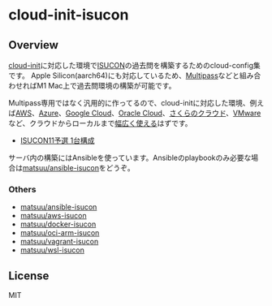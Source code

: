 # cloud-init-isucon

## Overview

[cloud-init](https://cloud-init.io/)に対応した環境で[ISUCON](http://isucon.net/)の過去問を構築するためのcloud-config集です。
Apple Silicon(aarch64)にも対応しているため、[Multipass](https://multipass.run/)などと組み合わせればM1 Mac上で過去問環境の構築が可能です。

Multipass専用ではなく汎用的に作ってるので、cloud-initに対応した環境、例えば[AWS](https://docs.aws.amazon.com/ja_jp/AWSEC2/latest/UserGuide/user-data.html#user-data-cloud-init)、[Azure](https://docs.microsoft.com/ja-jp/azure/virtual-machines/linux/using-cloud-init)、[Google Cloud](https://cloudinit.readthedocs.io/en/latest/topics/datasources/gce.html)、[Oracle Cloud](https://docs.oracle.com/ja-jp/iaas/Content/Compute/References/images.htm#Oracle__linux-cloud-init)、[さくらのクラウド](https://manual.sakura.ad.jp/cloud/server/cloud-init.html)、[VMware](https://kb.vmware.com/s/article/59557?lang=ja)など、クラウドからローカルまで[幅広く使える](https://cloudinit.readthedocs.io/en/latest/topics/datasources.html)はずです。

- [ISUCON11予選 1台構成](https://github.com/matsuu/cloud-init-isucon/tree/main/isucon11q)

サーバ内の構築にはAnsibleを使っています。Ansibleのplaybookのみ必要な場合は[matsuu/ansible-isucon](https://github.com/matsuu/ansible-isucon)をどうぞ。

### Others

- [matsuu/ansible-isucon](https://github.com/matsuu/ansible-isucon)
- [matsuu/aws-isucon](https://github.com/matsuu/aws-isucon)
- [matsuu/docker-isucon](https://github.com/matsuu/docker-isucon)
- [matsuu/oci-arm-isucon](https://github.com/matsuu/oci-arm-isucon)
- [matsuu/vagrant-isucon](https://github.com/matsuu/vagrant-isucon)
- [matsuu/wsl-isucon](https://github.com/matsuu/wsl-isucon)

## License

MIT

